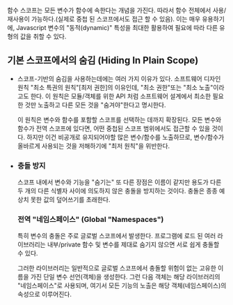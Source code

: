 함수 스코프는 모든 변수가 함수에 속한다는 개념을 가진다. 따라서 함수 전체에서 사용/재사용이 가능하다.(실제로 중첩 된 스코프에서도 접근 할 수 있음). 이는 매우 유용하기에, Javascript 변수의 "동적(dynamic)" 특성을 최대한 활용하여 필요에 따라 다른 유형의 값을 취할 수 있다.



## 기본 스코프에서의 숨김 (Hiding In Plain Scope)

- 스코프-기반의 숨김을 사용하는데에는 여러 가지 이유가 있다. 소프트웨어 디자인 원칙 "최소 특권의 원칙"[최저 권한]의 이유인데, "최소 권한"또는 "최소 노출"이라고도 한다. 이 원칙은 모듈/객체를 위한 API 처럼 소프트웨어 설계에서 최소한 필요한 것만 노출하고 다른 모든 것을 "숨겨야"한다고 명시한다.

  이 원칙은 변수와 함수를 포함할 스코프를 선택하는 데까지 확장된다. 모든 변수와 함수가 전역 스코프에 있다면, 어떤 중첩된 스코프 범위에서도 접근할 수 있을 것이다. 하지만 이건 비공개로 유지되어야할 많은 변수/함수를 노출하므로, 변수/함수가 올바르게 사용되는 것을 저해하기에 "최저 원칙"을 위반한다.

- ###  충돌 방지

  스코프 내에서 변수와 기능을 "숨기는" 또 다른 장점은 이름이 같지만 용도가 다른 두 개의 다른 식별자 사이에 의도하지 않은 충돌을 방지하는 것이다. 충돌은 종종 예상치 못한 값의 덮어쓰기를 초래한다.

  ### 전역 "네임스페이스" (Global "Namespaces")

  특히 변수의 충돌은 주로 글로벌 스코프에서 발생한다. 프로그램에 로드 된 여러 라이브러리는 내부/private 함수 및 변수를 제대로 숨기지 않으면 서로 쉽게 충돌할 수 있다.

  그러한 라이브러리는 일반적으로 글로벌 스코프에서 충돌할 위험이 없는 고유한 이름을 가진 단일 변수 선언(객체)을 생성한다. 그런 다음 객체는 해당 라이브러리의 "네임스페이스"로 사용되며, 여기서 모든 기능의 노출은 해당 객체(네임스페이스)의 속성으로 이루어진다.